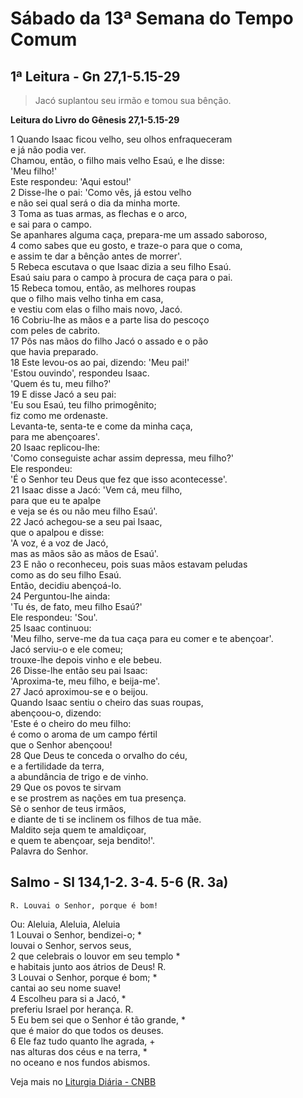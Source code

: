 # Sábado da 13ª Semana do Tempo Comum

## 1ª Leitura - Gn 27,1-5.15-29

> Jacó suplantou seu irmão e tomou sua bênção.

**Leitura do Livro do Gênesis 27,1-5.15-29**

1 Quando Isaac ficou velho, seu olhos enfraqueceram   
 e já não podia ver.   
 Chamou, então, o filho mais velho Esaú, e lhe disse:    
 'Meu filho!'   
 Este respondeu: 'Aqui estou!'   
2 Disse-lhe o pai: 'Como vês, já estou velho   
 e não sei qual será o dia da minha morte.   
3 Toma as tuas armas, as flechas e o arco,   
 e sai para o campo.   
 Se apanhares alguma caça, prepara-me um assado saboroso,   
4 como sabes que eu gosto, e traze-o para que o coma,   
 e assim te dar a bênção antes de morrer'.   
5 Rebeca escutava o que Isaac dizia a seu filho Esaú.   
 Esaú saiu para o campo à procura de caça para o pai.   
15 Rebeca tomou, então, as melhores roupas   
 que o filho mais velho tinha em casa,   
 e vestiu com elas o filho mais novo, Jacó.   
16 Cobriu-lhe as mãos e a parte lisa do pescoço   
 com peles de cabrito.   
17 Pôs nas mãos do filho Jacó o assado e o pão   
 que havia preparado.   
18 Este levou-os ao pai, dizendo: 'Meu pai!'   
 'Estou ouvindo', respondeu Isaac.   
 'Quem és tu, meu filho?'   
19 E disse Jacó a seu pai:   
 'Eu sou Esaú, teu filho primogênito;   
 fiz como me ordenaste.   
 Levanta-te, senta-te e come da minha caça,   
 para me abençoares'.   
20 Isaac replicou-lhe:   
 'Como conseguiste achar assim depressa, meu filho?'   
 Ele respondeu:   
 'É o Senhor teu Deus que fez que isso acontecesse'.   
21 Isaac disse a Jacó: 'Vem cá, meu filho,   
 para que eu te apalpe   
 e veja se és ou não meu filho Esaú'.   
22 Jacó achegou-se a seu pai Isaac,   
 que o apalpou e disse:   
 'A voz, é a voz de Jacó,   
 mas as mãos são as mãos de Esaú'.   
23 E não o reconheceu, pois suas mãos estavam peludas   
 como as do seu filho Esaú.   
 Então, decidiu abençoá-lo.   
24 Perguntou-lhe ainda:   
 'Tu és, de fato, meu filho Esaú?'   
 Ele respondeu: 'Sou'.   
25 Isaac continuou:   
 'Meu filho, serve-me da tua caça para eu comer e te abençoar'.   
 Jacó serviu-o e ele comeu;   
 trouxe-lhe depois vinho e ele bebeu.   
26 Disse-lhe então seu pai Isaac:   
 'Aproxima-te, meu filho, e beija-me'.   
27 Jacó aproximou-se e o beijou.   
 Quando Isaac sentiu o cheiro das suas roupas,   
 abençoou-o, dizendo:   
 'Este é o cheiro do meu filho:   
 é como o aroma de um campo fértil   
 que o Senhor abençoou!   
28 Que Deus te conceda o orvalho do céu,   
 e a fertilidade da terra,   
 a abundância de trigo e de vinho.   
29 Que os povos te sirvam   
 e se prostrem as nações em tua presença.   
 Sê o senhor de teus irmãos,   
 e diante de ti se inclinem os filhos de tua mãe.   
 Maldito seja quem te amaldiçoar,   
 e quem te abençoar, seja bendito!'.   
 Palavra do Senhor.

## Salmo - Sl 134,1-2. 3-4. 5-6 (R. 3a)

`R. Louvai o Senhor, porque é bom!`

Ou: Aleluia, Aleluia, Aleluia   
1 Louvai o Senhor, bendizei-o; *   
 louvai o Senhor, servos seus,   
2 que celebrais o louvor em seu templo *   
 e habitais junto aos átrios de Deus! R.       
3 Louvai o Senhor, porque é bom; *   
 cantai ao seu nome suave!   
4 Escolheu para si a Jacó, *   
 preferiu Israel por herança. R.       
5 Eu bem sei que o Senhor é tão grande, *   
 que é maior do que todos os deuses.   
6 Ele faz tudo quanto lhe agrada, +   
 nas alturas dos céus e na terra, *   
 no oceano e nos fundos abismos.

Veja mais no [Liturgia Diária - CNBB](http://liturgiadiaria.cnbb.org.br/app/user/user/UserView.php?ano=2017&mes=7&dia=8)